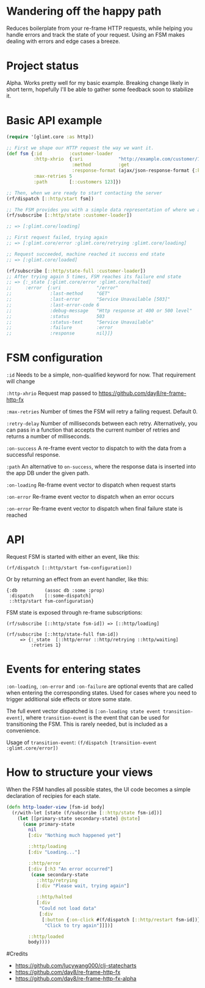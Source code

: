 # Wandering off the happy path

Reduces boilerplate from your re-frame HTTP requests, while helping you handle errors and track the state of your request. Using an FSM makes dealing with errors and edge cases a breeze.

# Project status
Alpha. Works pretty well for my basic example. Breaking change likely in short term, hopefully I'll be able
to gather some feedback  soon to stabilize it. 
# Basic API example

```clojure
(require '[glimt.core :as http])

;; First we shape our HTTP request the way we want it.
(def fsm {:id          :customer-loader
          :http-xhrio  {:uri             "http://example.com/customer/123"
                        :method          :get
                        :response-format (ajax/json-response-format {:keywords? true})}
          :max-retries 5
          :path        [::customers 123]})

;; Then, when we are ready to start contacting the server
(rf/dispatch [::http/start fsm])

;; The FSM provides you with a simple data representation of where we are in the process
(rf/subscribe [::http/state :customer-loader])

;; => [:glimt.core/loading]

;; First request failed, trying again
;; => [:glimt.core/error :glimt.core/retrying :glimt.core/loading]

;; Request succeeded, machine reached it success end state
;; => [:glimt.core/loaded]

(rf/subscribe [::http/state-full :customer-loader])
;; After trying again 5 times, FSM reaches its failure end state
;; => {:_state [:glimt.core/error :glimt.core/halted] 
;;     :error  {:uri             "/error"
;;              :last-method     "GET"
;;              :last-error      "Service Unavailable [503]"
;;              :last-error-code 6
;;              :debug-message   "Http response at 400 or 500 level"
;;              :status          503
;;              :status-text     "Service Unavailable"
;;              :failure         :error
;;              :response        nil}]}
```

# FSM configuration

`:id` Needs to be a simple, non-qualified keyword for now. That requirement will change

`:http-xhrio` Request map passed to https://github.com/day8/re-frame-http-fx

`:max-retries` Number of times the FSM will retry a failing request. Default 0.

`:retry-delay` Number of milliseconds between each retry. Alternatively, you can pass in a function that accepts the current number of retries and returns a number of milliseconds.

`:on-success` A re-frame event vector to dispatch to with the data from a successful response.

`:path` An alternative to `on-success`, where the response data is inserted into the app DB under the given path.

`:on-loading` Re-frame event vector to dispatch when request starts

`:on-error` Re-frame event vector to dispatch when an error occurs

`:on-error` Re-frame event vector to dispatch when final failure state is reached

# API

Request FSM is started with either an event, like this:

`(rf/dispatch [::http/start fsm-configuration])`

Or by returning an effect from an event handler, like this:
```
{:db          (assoc db :some :prop)
 :dispatch    [::some-dispatch]
 ::http/start fsm-configuration}
```

FSM state is exposed through re-frame subscriptions:

`(rf/subscribe [::http/state fsm-id]) => [::http/loading]`

```
(rf/subscribe [::http/state-full fsm-id]) 
     => {:_state  [::http/error ::http/retrying ::http/waiting]
         :retries 1}
```

# Events for entering states
`:on-loading`, `:on-error` and `:on-failure` are optional events that are called when entering the corresponding
states. Used for cases where you need to trigger additional side effects or store some state.

The full event vector dispatched is `[:on-loading state event transition-event]`, where `transition-event`
is the event that can be used for transitioning the FSM. This is rarely needed, but is included as a convenience.

Usage of `transition-event`: `(f/dispatch [transition-event :glimt.core/error])`
 
# How to structure your views

When the FSM handles all possible states, the UI code becomes a simple declaration of
recipies for each state.

```clojure
(defn http-loader-view [fsm-id body]
  (r/with-let [state (f/subscribe [::http/state fsm-id])]
    (let [[primary-state secondary-state] @state]
      (case primary-state
        nil
        [:div "Nothing much happened yet"]

        ::http/loading
        [:div "Loading..."]

        ::http/error
        [:div [:h3 "An error occurred"]
         (case secondary-state
           ::http/retrying
           [:div "Please wait, trying again"]

           ::http/halted
           [:div
            "Could not load data"
            [:div
             [:button {:on-click #(f/dispatch [::http/restart fsm-id])}
              "Click to try again"]]])]

        ::http/loaded
        body))))
```

#Credits
- https://github.com/lucywang000/clj-statecharts
- https://github.com/day8/re-frame-http-fx
- https://github.com/day8/re-frame-http-fx-alpha